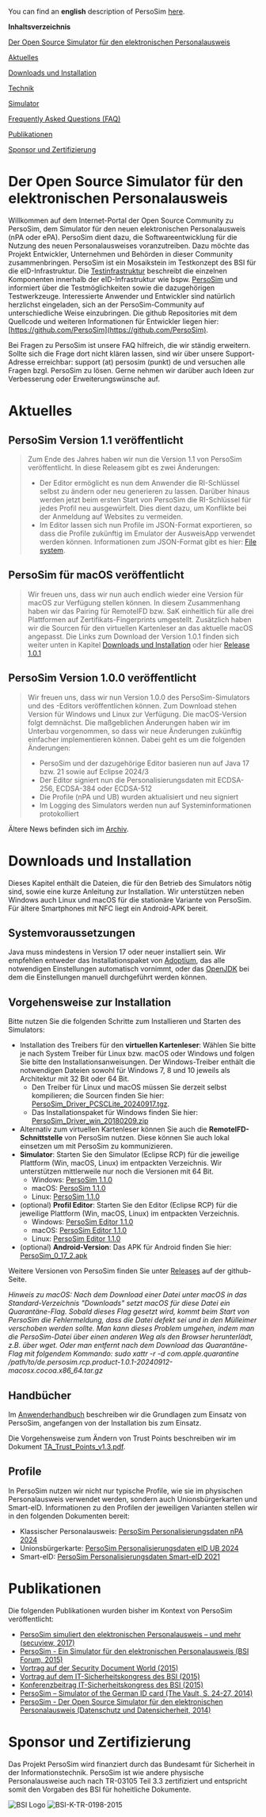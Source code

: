 You can find an **english** description of PersoSim [here](https://persosim.github.io/readme_eng.html).

**Inhaltsverzeichnis**

[Der Open Source Simulator für den elektronischen Personalausweis](https://persosim.github.io#der-open-source-simulator-f%C3%BCr-den-elektronischen-personalausweis)

[Aktuelles](https://persosim.github.io#aktuelles)

[Downloads und Installation](https://persosim.github.io#downloads-und-installation)

[Technik](https://persosim.github.io/technology.html)

[Simulator](https://persosim.github.io/simulator.html)

[Frequently Asked Questions (FAQ)](https://persosim.github.io/faq.html)

[Publikationen](https://persosim.github.io#publikationen)

[Sponsor und Zertifizierung](https://persosim.github.io#sponsor-und-zertifizierung)


# Der Open Source Simulator für den elektronischen Personalausweis
Willkommen auf dem Internet-Portal der Open Source Community zu PersoSim, dem Simulator für den neuen elektronischen Personalausweis (nPA oder ePA). PersoSim dient dazu, die Softwareentwicklung für die Nutzung des neuen Personalausweises voranzutreiben. Dazu möchte das Projekt Entwickler, Unternehmen und Behörden in dieser Community zusammenbringen. PersoSim ist ein Mosaikstein im Testkonzept des BSI für die eID-Infrastruktur. Die [Testinfrastruktur](https://www.bsi.bund.de/DE/Themen/Oeffentliche-Verwaltung/Elektronische-Identitaeten/Online-Ausweisfunktion/Testinfrastruktur/eID-Anwendung/eID-Anwendung_node.html) beschreibt die einzelnen Komponenten innerhalb der eID-Infrastruktur wie bspw. [PersoSim](https://www.bsi.bund.de/DE/Themen/Oeffentliche-Verwaltung/Elektronische-Identitaeten/Online-Ausweisfunktion/Testinfrastruktur/PersoSim/PersoSim_node.html) und informiert über die Testmöglichkeiten sowie die dazugehörigen Testwerkzeuge. Interessierte Anwender und Entwickler sind natürlich herzlichst eingeladen, sich an der PersoSim-Community auf unterschiedliche Weise einzubringen. Die github Repositories mit dem Quellcode und weiteren Informationen für Entwickler liegen hier: [https://github.com/PersoSim](https://github.com/PersoSim).

Bei Fragen zu PersoSim ist unsere FAQ hilfreich, die wir ständig erweitern. Sollte sich die Frage dort nicht klären lassen, sind wir über unsere Support-Adresse erreichbar: support (at) persosim (punkt) de und versuchen alle Fragen bzgl. PersoSim zu lösen. Gerne nehmen wir darüber auch Ideen zur Verbesserung oder Erweiterungswünsche auf. 

# Aktuelles

## PersoSim Version 1.1 veröffentlicht
> Zum Ende des Jahres haben wir nun die Version 1.1 von PersoSim veröffentlicht. In diese Releasem gibt es zwei Änderungen:
> * Der Editor ermöglicht es nun dem Anwender die RI-Schlüssel selbst zu ändern oder neu generieren zu lassen. Darüber hinaus werden jetzt beim ersten Start von PersoSim die RI-Schlüssel für jedes Profil neu ausgewürfelt. Dies dient dazu, um Konflikte bei der Anmeldung auf Websites zu vermeiden.  
> * Im Editor lassen sich nun Profile im JSON-Format exportieren, so dass die Profile zukünftig im Emulator der AusweisApp verwendet werden können. Informationen zum JSON-Format gibt es hier: [File system](https://www.ausweisapp.bund.de/sdk/simulator.html#filesystem).

## PersoSim für macOS veröffentlicht
> Wir freuen uns, dass wir nun auch endlich wieder eine Version für macOS zur Verfügung stellen können. In diesem Zusammenhang haben wir das Pairing für RemoteIFD bzw. SaK einheitlich für alle drei Plattformen auf Zertifikats-Fingerprints umgestellt. Zusätzlich haben wir die Sourcen für den virtuellen Kartenleser an das aktuelle macOS angepasst. Die Links zum Download der Version 1.0.1 finden sich weiter unten in Kapitel [Downloads und Installation](https://persosim.github.io#downloads-und-installation) oder hier [Release 1.0.1](https://github.com/PersoSim/PersoSim/releases/tag/1.0.1)

## PersoSim Version 1.0.0 veröffentlicht
> Wir freuen uns, dass wir nun Version 1.0.0 des PersoSim-Simulators und des -Editors veröffentlichen können. Zum Download stehen Version für Windows und Linux zur Verfügung. Die macOS-Version folgt demnächst. Die maßgeblichen Änderungen haben wir im Unterbau vorgenommen, so dass wir neue Änderungen zukünftig einfacher implementieren können. Dabei geht es um die folgenden Änderungen:
> * PersoSim und der dazugehörige Editor basieren nun auf Java 17 bzw. 21 sowie auf Eclipse 2024/3
> * Der Editor signiert nun die Personalisierungsdaten mit ECDSA-256, ECDSA-384 oder ECDSA-512
> * Die Profile (nPA und UB) wurden aktualisiert und neu signiert
> * Im Logging des Simulators werden nun auf Systeminformationen protokolliert  

Ältere News befinden sich im [Archiv](https://persosim.github.io/news_archive.html).

# Downloads und Installation
Dieses Kapitel enthält die Dateien, die für den Betrieb des Simulators nötig sind, sowie eine kurze Anleitung zur Installation. Wir unterstützen neben Windows auch Linux und macOS für die stationäre Variante von PersoSim. Für ältere Smartphones mit NFC liegt ein Android-APK bereit.

## Systemvoraussetzungen
Java muss mindestens in Version 17 oder neuer installiert sein. Wir empfehlen entweder das Installationspaket von [Adoptium](https://adoptium.net/de/), das alle notwendigen Einstellungen automatisch vornimmt, oder das [OpenJDK](https://jdk.java.net/) bei dem die Einstellungen manuell durchgeführt werden können.

## Vorgehensweise zur Installation
Bitte nutzen Sie die folgenden Schritte zum Installieren und Starten des Simulators:
* Installation des Treibers für den **virtuellen Kartenleser**: Wählen Sie bitte je nach System Treiber für Linux bzw. macOS oder Windows und folgen Sie bitte den Installationsanweisungen. Der Windows-Treiber enthält die notwendigen Dateien sowohl für Windows 7, 8 und 10 jeweils als Architektur mit 32 Bit oder 64 Bit.
  * Den Treiber für Linux und macOS müssen Sie derzeit selbst kompilieren; die Sourcen finden Sie hier: [PersoSim_Driver_PCSCLite_20240917.tgz](https://persosim.github.io/software/PersoSim_Driver_PCSCLite_20240917.tgz).
  * Das Installationspaket für Windows finden Sie hier: [PersoSim_Driver_win_20180209.zip](https://persosim.github.io/software/PersoSim_Driver_win_20180209.zip)
* Alternativ zum virtuellen Kartenleser können Sie auch die **RemoteIFD-Schnittstelle** von PersoSim nutzen. Diese können Sie auch lokal einsetzen um mit PersoSim zu kommunizieren.
* **Simulator**: Starten Sie den Simulator (Eclipse RCP) für die jeweilige Plattform (Win, macOS, Linux) im entpackten Verzeichnis. Wir unterstützen mittlerweile nur noch die Versionen mit 64 Bit.
  * Windows: [PersoSim 1.1.0](https://github.com/PersoSim/PersoSim/releases/download/1.1.0/de.persosim.rcp.product-1.1.0-20241212-win32.win32.x86_64.zip)
  * macOS: [PersoSim 1.1.0](https://github.com/PersoSim/PersoSim/releases/download/1.1.0/de.persosim.rcp.product-1.1.0-20241212-macosx.cocoa.aarch64.tar.gz)
  * Linux: [PersoSim 1.1.0](https://github.com/PersoSim/PersoSim/releases/download/1.1.0/de.persosim.rcp.product-1.1.0-20241212-linux.gtk.x86_64.tar.gz)     
* (optional) **Profil Editor**: Starten Sie den Editor (Eclipse RCP) für die jeweilige Plattform (Win, macOS, Linux) im entpackten Verzeichnis.
  * Windows: [PersoSim Editor 1.1.0](https://github.com/PersoSim/PersoSim/releases/download/1.1.0/de.persosim.editor.rcp.product-1.1.0-20241212-win32.win32.x86_64.zip) 
  * macOS: [PersoSim Editor 1.1.0](https://github.com/PersoSim/PersoSim/releases/download/1.1.0/de.persosim.editor.rcp.product-1.1.0-20241212-macosx.cocoa.aarch64.tar.gz)
  * Linux: [PersoSim Editor 1.1.0](https://github.com/PersoSim/PersoSim/releases/download/1.1.0/de.persosim.editor.rcp.product-1.1.0-20241212-linux.gtk.x86_64.tar.gz)
* (optional) **Android-Version**: Das APK für Android finden Sie hier: [PersoSim_0_17_2.apk](https://persosim.github.io/software/PersoSim_0_17_2.apk)

Weitere Versionen von PersoSim finden Sie unter [Releases](https://github.com/PersoSim/PersoSim/releases) auf der github-Seite.

*Hinweis zu macOS: Nach dem Download einer Datei unter macOS in das Standard-Verzeichnis "Downloads" setzt macOS für diese Datei ein Quarantäne-Flag. Sobald dieses Flag gesetzt wird, kommt beim Start von PersoSim die Fehlermeldung, dass die Datei defekt sei und in den Mülleimer verschoben werden sollte. Man kann dieses Problem umgehen, indem man die PersoSim-Datei über einen anderen Weg als den Browser herunterlädt, z.B. über wget. Oder man entfernt nach dem Download das Quarantäne-Flag mit folgendem Kommando: sudo xattr -r -d com.apple.quarantine /path/to/de.persosim.rcp.product-1.0.1-20240912-macosx.cocoa.x86_64.tar.gz*

## Handbücher
Im [Anwenderhandbuch](https://persosim.github.io/manuals/Anwenderdokumentation_v1.4.pdf) beschreiben wir die Grundlagen zum Einsatz von PersoSim, angefangen von der Installation bis zum Einsatz.

Die Vorgehensweise zum Ändern von Trust Points beschreiben wir im Dokument [TA_Trust_Points_v1.3.pdf](https://persosim.github.io/manuals/TA_Trust_Points_v1.3.pdf).

## Profile
In PersoSim nutzen wir nicht nur typische Profile, wie sie im physischen Personalausweis verwendet werden, sondern auch Unionsbürgerkarten und Smart-eID. Informationen zu den Profilen der jeweiligen Varianten stellen wir in den folgenden Dokumenten bereit:
* Klassischer Personalausweis: [PersoSim Personalisierungsdaten nPA 2024](https://persosim.github.io/manuals/nPA-PersoSim_Personalisierungsdaten_V3-2024.pdf)
* Unionsbürgerkarte: [PersoSim Personalisierungsdaten eID UB 2024](https://persosim.github.io/manuals/eID-UB-PersoSim_Personalisierungsdaten_V2-2024.pdf)
* Smart-eID: [PersoSim Personalisierungsdaten Smart-eID 2021](https://persosim.github.io/manuals/Smart-eID-PersoSim_Personalisierungsdaten-2021.pdf)


# Publikationen
Die folgenden Publikationen wurden bisher im Kontext von PersoSim veröffentlicht:
* [PersoSim simuliert den elektronischen Personalausweis – und mehr (secuview, 2017)](https://persosim.github.io/docs/sec_PersoSim_secuview_2_2017_offprint_DE.pdf)
* [PersoSim - Ein Simulator für den elektronischen Personalausweis (BSI Forum, 2015)](https://persosim.github.io/docs/BSI-Forum_2015-PersoSim_Artikel.pdf)
* [Vortrag auf der Security Document World (2015)](https://persosim.github.io/docs/SDW_2015_PersoSim_Folien.pdf)
* [Vortrag auf dem IT-Sicherheitskongress des BSI (2015)](https://persosim.github.io/docs/Sicherheitskongress_2015_PersoSim_Folien.pdf)
* [Konferenzbeitrag IT-Sicherheitskongress des BSI (2015)](https://persosim.github.io/docs/Sicherheitskongress_2015_PersoSim_Artikel.pdf)
* [PersoSim – Simulator of the German ID card (The Vault, S. 24-27, 2014)](https://persosim.github.io/docs/The_Vault_14_2014.pdf)
* [PersoSim - Der Open Source Simulator für den elektronischen Personalausweis (Datenschutz und Datensicherheit, 2014)](https://persosim.github.io/docs/DuD_2014_PersoSim_Artikel.pdf)

# Sponsor und Zertifizierung
Das Projekt PersoSim wird finanziert durch das Bundesamt für Sicherheit in der Informationstechnik. PersoSim ist wie andere physische Personalausweise auch nach TR-03105 Teil 3.3 zertifiziert und entspricht somit den Vorgaben des BSI für hoheitliche Dokumente.

![BSI Logo](https://persosim.github.io/bsi_logo.png)  ![BSI-K-TR-0198-2015](https://persosim.github.io/BSI-K-TR-0198-2015_halfsize.jpg)




